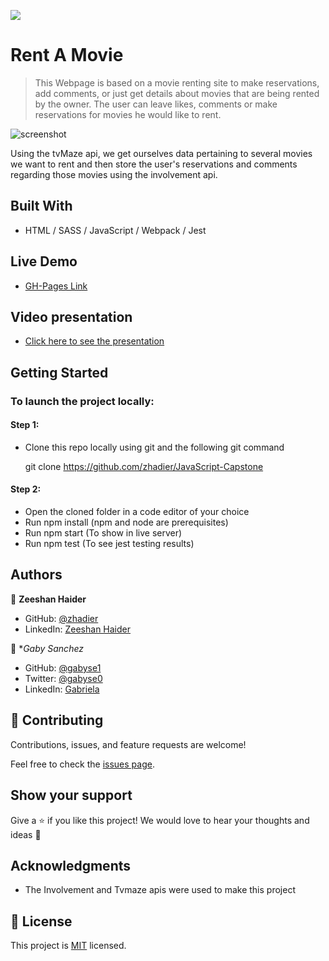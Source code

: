 ![](https://img.shields.io/badge/Microverse-blueviolet)

# Rent A Movie

> This Webpage is based on a movie renting site to make reservations, add comments, or just get details about movies that are being rented by the owner. The user can leave likes, comments or make reservations for movies he would like to rent. 

![screenshot](https://user-images.githubusercontent.com/90556221/152247436-d781a825-91f1-42af-b462-025e1335a66d.png)


Using the tvMaze api, we get ourselves data pertaining to several movies we want to rent and then store the user's reservations and comments regarding those movies using the involvement api.


## Built With

- HTML / SASS / JavaScript / Webpack / Jest

## Live Demo

- [GH-Pages Link](https://zhadier.github.io/Rent-A-Movie)

## Video presentation

- [Click here to see the presentation](https://www.loom.com/share/aa7efb9dc69247f0b4aee305210bcdc7)

## Getting Started

### To launch the project locally:

#### Step 1:

- Clone this repo locally using git and the following git command

  git clone https://github.com/zhadier/JavaScript-Capstone

#### Step 2:

- Open the cloned folder in a code editor of your choice
- Run npm install (npm and node are prerequisites)
- Run npm start (To show in live server)
- Run npm test (To see jest testing results)

## Authors

👤 **Zeeshan Haider**

- GitHub: [@zhadier](https://github.com/zhadier)
- LinkedIn: [Zeeshan Haider](https://www.linkedin.com/in/zhadier39/)

👤 **Gaby Sanchez*

- GitHub: [@gabyse1](https://github.com/gabyse1)
- Twitter: [@gabyse0](https://twitter.com/gabyse0)
- LinkedIn: [Gabriela](https://www.linkedin.com/in/gabriela-s%C3%A1nchez-espirilla-83011b225/)

## 🤝 Contributing

Contributions, issues, and feature requests are welcome!

Feel free to check the [issues page](../../issues/).

## Show your support

Give a ⭐️ if you like this project!
We would love to hear your thoughts and ideas 🖤

## Acknowledgments

- The Involvement and Tvmaze apis were used to make this project

## 📝 License

This project is [MIT](./MIT.md) licensed.
